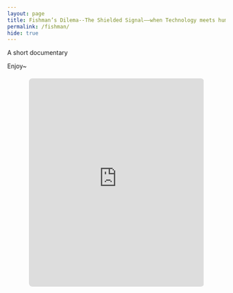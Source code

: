 ```yaml
---
layout: page
title: Fishman’s Dilema--The Shielded Signal——when Technology meets human currents
permalink: /fishman/
hide: true
---
```

A short documentary
<!--more-->

Enjoy~

<div style="display: flex; justify-content: center; margin: 20px 0;">
  <iframe 
    src="https://drive.google.com/file/d/1aKDa7VChxRQdvk5e3yI7jj53OjskZL4T/preview"
    width="80%" 
    height="480" 
    style="border: none; border-radius: 8px;"
    allow="autoplay">
  </iframe>
</div>

